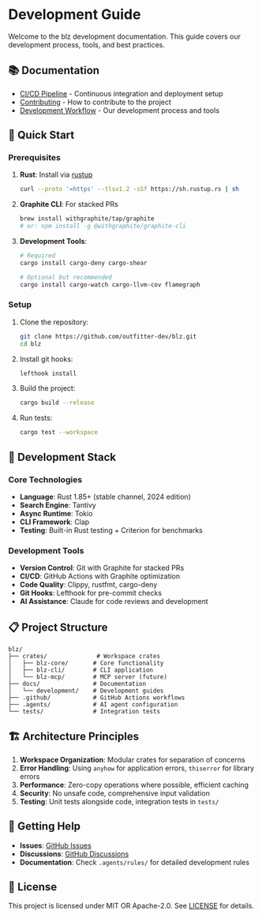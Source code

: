 # Development Guide

Welcome to the blz development documentation. This guide covers our development process, tools, and best practices.

## 📚 Documentation

- [CI/CD Pipeline](./ci-cd.md) - Continuous integration and deployment setup
- [Contributing](./contributing.md) - How to contribute to the project
- [Development Workflow](./workflow.md) - Our development process and tools

## 🚀 Quick Start

### Prerequisites

1. **Rust**: Install via [rustup](https://rustup.rs/)
   ```bash
   curl --proto '=https' --tlsv1.2 -sSf https://sh.rustup.rs | sh
   ```

2. **Graphite CLI**: For stacked PRs
   ```bash
   brew install withgraphite/tap/graphite
   # or: npm install -g @withgraphite/graphite-cli
   ```

3. **Development Tools**:
   ```bash
   # Required
   cargo install cargo-deny cargo-shear
   
   # Optional but recommended
   cargo install cargo-watch cargo-llvm-cov flamegraph
   ```

### Setup

1. Clone the repository:
   ```bash
   git clone https://github.com/outfitter-dev/blz.git
   cd blz
   ```

2. Install git hooks:
   ```bash
   lefthook install
   ```

3. Build the project:
   ```bash
   cargo build --release
   ```

4. Run tests:
   ```bash
   cargo test --workspace
   ```

## 🔧 Development Stack

### Core Technologies
- **Language**: Rust 1.85+ (stable channel, 2024 edition)
- **Search Engine**: Tantivy
- **Async Runtime**: Tokio
- **CLI Framework**: Clap
- **Testing**: Built-in Rust testing + Criterion for benchmarks

### Development Tools
- **Version Control**: Git with Graphite for stacked PRs
- **CI/CD**: GitHub Actions with Graphite optimization
- **Code Quality**: Clippy, rustfmt, cargo-deny
- **Git Hooks**: Lefthook for pre-commit checks
- **AI Assistance**: Claude for code reviews and development

## 📋 Project Structure

```
blz/
├── crates/              # Workspace crates
│   ├── blz-core/       # Core functionality
│   ├── blz-cli/        # CLI application
│   └── blz-mcp/        # MCP server (future)
├── docs/               # Documentation
│   └── development/    # Development guides
├── .github/            # GitHub Actions workflows
├── .agents/            # AI agent configuration
└── tests/              # Integration tests
```

## 🏗️ Architecture Principles

1. **Workspace Organization**: Modular crates for separation of concerns
2. **Error Handling**: Using `anyhow` for application errors, `thiserror` for library errors
3. **Performance**: Zero-copy operations where possible, efficient caching
4. **Security**: No unsafe code, comprehensive input validation
5. **Testing**: Unit tests alongside code, integration tests in `tests/`

## 🤝 Getting Help

- **Issues**: [GitHub Issues](https://github.com/outfitter-dev/blz/issues)
- **Discussions**: [GitHub Discussions](https://github.com/outfitter-dev/blz/discussions)
- **Documentation**: Check `.agents/rules/` for detailed development rules

## 📜 License

This project is licensed under MIT OR Apache-2.0. See [LICENSE](../../LICENSE) for details.
